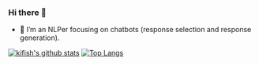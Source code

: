 ### Hi there 👋

<!--
**kifish/kifish** is a ✨ _special_ ✨ repository because its `README.md` (this file) appears on your GitHub profile.

Here are some ideas to get you started:

- 🔭 I’m currently working on chatbot...
- 🌱 I’m currently learning ...
- 👯 I’m looking to collaborate on ...
- 🤔 I’m looking for help with ...
- 💬 Ask me about ...
- 📫 How to reach me: ...
- 😄 Pronouns: ...
- ⚡ Fun fact: ...
-->

- 🔭 I’m an NLPer focusing on chatbots (response selection and response generation).
<!--
- 😄 A simple chatbot developed by me
![A simple chatbot developed by me](chatbot.png)
-->


[![kifish's github stats](https://github-readme-stats.vercel.app/api?username=kifish&hide=issues&show_icons=true)](https://github.com/kifish)
[![Top Langs](https://github-readme-stats.vercel.app/api/top-langs/?username=kifish&layout=compact)](https://github.com/kifish)
